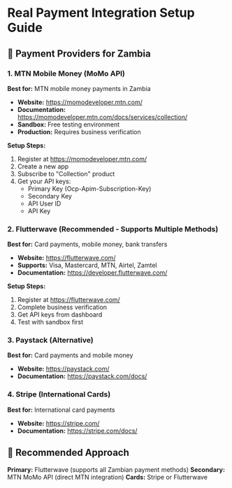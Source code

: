 # Real Payment Integration Setup Guide

## 🏦 Payment Providers for Zambia

### 1. MTN Mobile Money (MoMo API)
**Best for:** MTN mobile money payments in Zambia
- **Website:** https://momodeveloper.mtn.com/
- **Documentation:** https://momodeveloper.mtn.com/docs/services/collection/
- **Sandbox:** Free testing environment
- **Production:** Requires business verification

**Setup Steps:**
1. Register at https://momodeveloper.mtn.com/
2. Create a new app
3. Subscribe to "Collection" product
4. Get your API keys:
   - Primary Key (Ocp-Apim-Subscription-Key)
   - Secondary Key
   - API User ID
   - API Key

### 2. Flutterwave (Recommended - Supports Multiple Methods)
**Best for:** Card payments, mobile money, bank transfers
- **Website:** https://flutterwave.com/
- **Supports:** Visa, Mastercard, MTN, Airtel, Zamtel
- **Documentation:** https://developer.flutterwave.com/

**Setup Steps:**
1. Register at https://flutterwave.com/
2. Complete business verification
3. Get API keys from dashboard
4. Test with sandbox first

### 3. Paystack (Alternative)
**Best for:** Card payments and mobile money
- **Website:** https://paystack.com/
- **Documentation:** https://paystack.com/docs/

### 4. Stripe (International Cards)
**Best for:** International card payments
- **Website:** https://stripe.com/
- **Documentation:** https://stripe.com/docs/

## 🎯 Recommended Approach
**Primary:** Flutterwave (supports all Zambian payment methods)
**Secondary:** MTN MoMo API (direct MTN integration)
**Cards:** Stripe or Flutterwave
